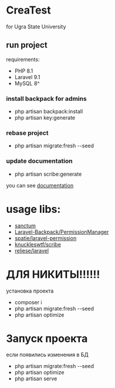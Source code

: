 # CreaTest 
for Ugra State University



## run project
requirements: 
- PHP 8.1
- Laravel 9.1
- MySQL 8^


### install backpack for admins
- php artisan backpack:install
- php artisan key:generate

### rebase project
- php artisan migrate:fresh --seed

### update documentation
- php artisan scribe:generate

 you can see [documentation](https://app.swaggerhub.com/apis/VITEK-THE-BEST/CreaTest)
# usage libs:

- [sanctum](https://laravel.com/docs/9.x/sanctum)
- [Laravel-Backpack/PermissionManager](https://github.com/Laravel-Backpack/PermissionManager)
- [spatie/laravel-permission](https://github.com/spatie/laravel-permission)
- [knuckleswtf/scribe](https://github.com/knuckleswtf/scribe)
- [reliese/laravel](https://github.com/reliese/laravel)

# ДЛЯ НИКИТЫ!!!!!!
установка проекта 
- composer i
- php artisan migrate:fresh --seed
- php artisan optimize

# Запуск проекта
если появились изменения в БД
- php artisan migrate:fresh --seed
- php artisan optimize
- php artisan serve
